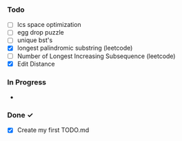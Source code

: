 ### Todo

- [ ] lcs space optimization
- [ ] egg drop puzzle
- [ ] unique bst's
- [X] longest palindromic substring (leetcode)
- [ ] Number of Longest Increasing Subsequence (leetcode)
- [X] Edit Distance

### In Progress

- 

### Done ✓

- [x] Create my first TODO.md  